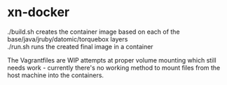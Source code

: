 # xn-docker

./build.sh creates the container image based on each of the base/java/jruby/datomic/torquebox layers  
./run.sh runs the created final image in a container  

The Vagrantfiles are WIP attempts at proper volume mounting which still needs work - currently there's no working method to mount files from the host machine into the containers.
